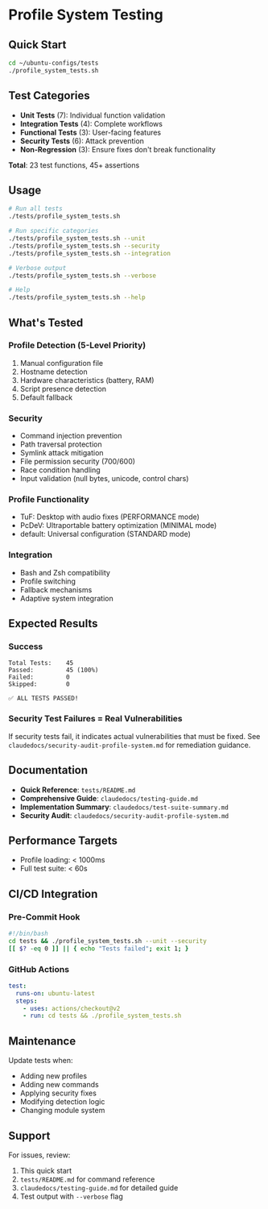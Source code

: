 # Profile System Testing

## Quick Start

```bash
cd ~/ubuntu-configs/tests
./profile_system_tests.sh
```

## Test Categories

- **Unit Tests** (7): Individual function validation
- **Integration Tests** (4): Complete workflows
- **Functional Tests** (3): User-facing features
- **Security Tests** (6): Attack prevention
- **Non-Regression** (3): Ensure fixes don't break functionality

**Total**: 23 test functions, 45+ assertions

## Usage

```bash
# Run all tests
./tests/profile_system_tests.sh

# Run specific categories
./tests/profile_system_tests.sh --unit
./tests/profile_system_tests.sh --security
./tests/profile_system_tests.sh --integration

# Verbose output
./tests/profile_system_tests.sh --verbose

# Help
./tests/profile_system_tests.sh --help
```

## What's Tested

### Profile Detection (5-Level Priority)
1. Manual configuration file
2. Hostname detection
3. Hardware characteristics (battery, RAM)
4. Script presence detection
5. Default fallback

### Security
- Command injection prevention
- Path traversal protection
- Symlink attack mitigation
- File permission security (700/600)
- Race condition handling
- Input validation (null bytes, unicode, control chars)

### Profile Functionality
- TuF: Desktop with audio fixes (PERFORMANCE mode)
- PcDeV: Ultraportable battery optimization (MINIMAL mode)
- default: Universal configuration (STANDARD mode)

### Integration
- Bash and Zsh compatibility
- Profile switching
- Fallback mechanisms
- Adaptive system integration

## Expected Results

### Success
```
Total Tests:    45
Passed:         45 (100%)
Failed:         0
Skipped:        0

✅ ALL TESTS PASSED!
```

### Security Test Failures = Real Vulnerabilities
If security tests fail, it indicates actual vulnerabilities that must be fixed. See `claudedocs/security-audit-profile-system.md` for remediation guidance.

## Documentation

- **Quick Reference**: `tests/README.md`
- **Comprehensive Guide**: `claudedocs/testing-guide.md`
- **Implementation Summary**: `claudedocs/test-suite-summary.md`
- **Security Audit**: `claudedocs/security-audit-profile-system.md`

## Performance Targets

- Profile loading: < 1000ms
- Full test suite: < 60s

## CI/CD Integration

### Pre-Commit Hook

```bash
#!/bin/bash
cd tests && ./profile_system_tests.sh --unit --security
[[ $? -eq 0 ]] || { echo "Tests failed"; exit 1; }
```

### GitHub Actions

```yaml
test:
  runs-on: ubuntu-latest
  steps:
    - uses: actions/checkout@v2
    - run: cd tests && ./profile_system_tests.sh
```

## Maintenance

Update tests when:
- Adding new profiles
- Adding new commands
- Applying security fixes
- Modifying detection logic
- Changing module system

## Support

For issues, review:
1. This quick start
2. `tests/README.md` for command reference
3. `claudedocs/testing-guide.md` for detailed guide
4. Test output with `--verbose` flag
